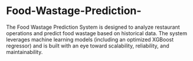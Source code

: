 # Food-Wastage-Prediction-
The Food Wastage Prediction System is designed to analyze restaurant operations and predict food wastage based on historical data. The system leverages machine learning models (including an optimized XGBoost regressor) and is built with an eye toward scalability, reliability, and maintainability.
